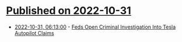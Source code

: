 # [Published on 2022-10-31](index.md)

* [2022-10-31, 06:13:00](https://soylentnews.org/article.pl?sid=22/10/30/1313255&from=rss) - [Feds Open Criminal Investigation Into Tesla Autopilot Claims](https://soylentnews.org/article.pl?sid=22/10/30/1313255&from=rss)
